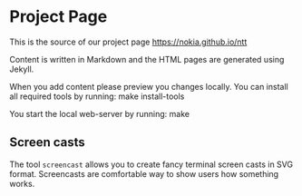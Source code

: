 # Project Page

This is the source of our project page https://nokia.github.io/ntt

Content is written in Markdown and the HTML pages are generated using Jekyll.

When you add content please preview you changes locally. You can install all required tools by running:
	make install-tools

You start the local web-server by running:
	make


## Screen casts

The tool `screencast` allows you to create fancy terminal screen casts in SVG
format. Screencasts are comfortable way to show users how something works.
